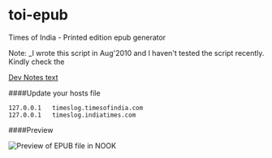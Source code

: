 toi-epub
========

Times of India - Printed edition epub generator

Note:
_I wrote this script in Aug'2010 and I haven't tested the script recently. Kindly check the 


[Dev Notes text][devnotes]

[devnotes]: https://github.com/palaniraja/toi-epub/blob/master/Dev-Notes.txt


####Update your hosts file

    127.0.0.1	timeslog.timesofindia.com
    127.0.0.1	timeslog.indiatimes.com

####Preview

![Preview of EPUB file in NOOK](https://github.com/palaniraja/toi-epub/blob/master/photo/IMG_0566.JPG "Preview of EPUB file in NOOK")